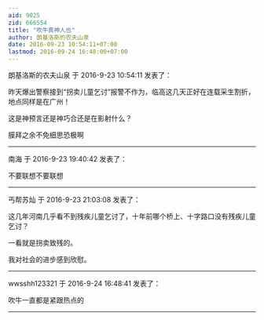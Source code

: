 ```yaml
---
aid: 9025
zid: 666554
title: "吹牛真神人也"
author: 朗基洛斯的农夫山泉
date: 2016-09-23 10:54:11+07:00
lastmod: 2016-09-24 16:48:00+07:00
---
```


朗基洛斯的农夫山泉 于 2016-9-23 10:54:11 发表了：

昨天爆出警察接到“拐卖儿童乞讨”报警不作为，临高这几天正好在连载采生割折，地点同样是在广州！

这是神预言还是神巧合还是在影射什么？

膜拜之余不免细思恐极啊

---

南海 于 2016-9-23 19:40:42 发表了：

不要联想不要联想

---

丐帮苏灿 于 2016-9-23 21:03:08 发表了：

这几年河南几乎看不到残疾儿童乞讨了，十年前哪个桥上、十字路口没有残疾儿童乞讨？

一看就是拐卖致残的。

我对社会的进步感到欣慰。

---

wwsshh123321 于 2016-9-24 16:48:41 发表了：

吹牛一直都是紧跟热点的

---

